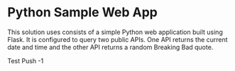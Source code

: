 # Python Sample Web App
This solution uses consists of a simple Python web application built using Flask.  It is configured to query two public APIs.  One API returns the current date and time and the other API returns a random Breaking Bad quote.

Test Push -1

